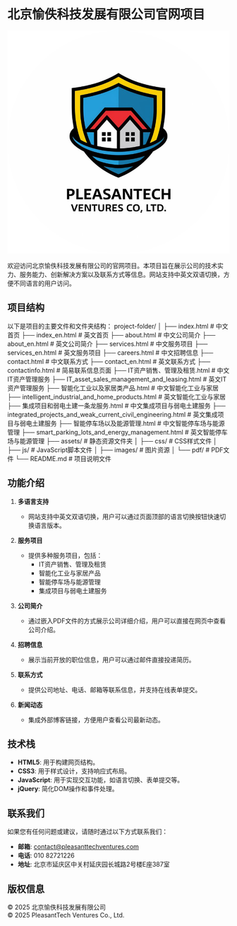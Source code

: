 # 北京愉佚科技发展有限公司官网项目

![Logo](images/logo.png)

欢迎访问北京愉佚科技发展有限公司的官网项目。本项目旨在展示公司的技术实力、服务能力、创新解决方案以及联系方式等信息。网站支持中英文双语切换，方便不同语言的用户访问。

## 项目结构

以下是项目的主要文件和文件夹结构：
project-folder/
│
├── index.html                # 中文首页
├── index_en.html             # 英文首页
├── about.html                # 中文公司简介
├── about_en.html             # 英文公司简介
├── services.html             # 中文服务项目
├── services_en.html          # 英文服务项目
├── careers.html              # 中文招聘信息
├── contact.html              # 中文联系方式
├── contact_en.html           # 英文联系方式
├── contactinfo.html          # 简易联系信息页面
├── IT资产销售、管理及租赁.html   # 中文IT资产管理服务
├── IT_asset_sales_management_and_leasing.html  # 英文IT资产管理服务
├── 智能化工业以及家居类产品.html  # 中文智能化工业与家居
├── intelligent_industrial_and_home_products.html  # 英文智能化工业与家居
├── 集成项目和弱电土建一条龙服务.html  # 中文集成项目与弱电土建服务
├── integrated_projects_and_weak_current_civil_engineering.html  # 英文集成项目与弱电土建服务
├── 智能停车场以及能源管理.html  # 中文智能停车场与能源管理
├── smart_parking_lots_and_energy_management.html  # 英文智能停车场与能源管理
├── assets/                   # 静态资源文件夹
│   ├── css/                  # CSS样式文件
│   ├── js/                   # JavaScript脚本文件
│   ├── images/               # 图片资源
│   └── pdf/                  # PDF文件
└── README.md                 # 项目说明文件

## 功能介绍

1. **多语言支持**
   - 网站支持中英文双语切换，用户可以通过页面顶部的语言切换按钮快速切换语言版本。

2. **服务项目**
   - 提供多种服务项目，包括：
     - IT资产销售、管理及租赁
     - 智能化工业与家居产品
     - 智能停车场与能源管理
     - 集成项目与弱电土建服务

3. **公司简介**
   - 通过嵌入PDF文件的方式展示公司详细介绍，用户可以直接在网页中查看公司介绍。

4. **招聘信息**
   - 展示当前开放的职位信息，用户可以通过邮件直接投递简历。

5. **联系方式**
   - 提供公司地址、电话、邮箱等联系信息，并支持在线表单提交。

6. **新闻动态**
   - 集成外部博客链接，方便用户查看公司最新动态。

## 技术栈

- **HTML5**: 用于构建网页结构。
- **CSS3**: 用于样式设计，支持响应式布局。
- **JavaScript**: 用于实现交互功能，如语言切换、表单提交等。
- **jQuery**: 简化DOM操作和事件处理。

## 联系我们

如果您有任何问题或建议，请随时通过以下方式联系我们：

- **邮箱**: contact@pleasanttechventures.com
- **电话**: 010 82721226
- **地址**: 北京市延庆区中关村延庆园长城路2号楼E座387室

## 版权信息

© 2025 北京愉佚科技发展有限公司  
© 2025 PleasantTech Ventures Co., Ltd.
